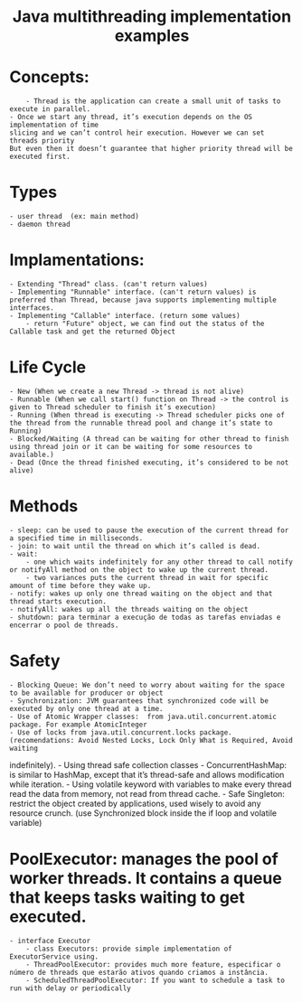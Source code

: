 <h1 align="center">Java multithreading implementation examples<h1> 

# Concepts: 
        - Thread is the application can create a small unit of tasks to execute in parallel.
	- Once we start any thread, it’s execution depends on the OS implementation of time 
	slicing and we can’t control heir execution. However we can set threads priority 
	But even then it doesn’t guarantee that higher priority thread will be executed first.
	
# Types 
	- user thread  (ex: main method)
	- daemon thread
	
# Implamentations:
	
	- Extending "Thread" class. (can't return values)
	- Implementing "Runnable" interface. (can't return values) is preferred than Thread, because java supports implementing multiple interfaces.
	- Implementing "Callable" interface. (return some values) 
		- return "Future" object, we can find out the status of the Callable task and get the returned Object

# Life Cycle
  
	- New (When we create a new Thread -> thread is not alive)
	- Runnable (When we call start() function on Thread -> the control is given to Thread scheduler to finish it’s execution)
	- Running (When thread is executing -> Thread scheduler picks one of the thread from the runnable thread pool and change it’s state to Running)
	- Blocked/Waiting (A thread can be waiting for other thread to finish using thread join or it can be waiting for some resources to available.)
	- Dead (Once the thread finished executing, it’s considered to be not alive)
	
# Methods
  
	- sleep: can be used to pause the execution of the current thread for a specified time in milliseconds.
	- join: to wait until the thread on which it’s called is dead.
	- wait: 
		- one which waits indefinitely for any other thread to call notify or notifyAll method on the object to wake up the current thread.
		- two variances puts the current thread in wait for specific amount of time before they wake up.
	- notify: wakes up only one thread waiting on the object and that thread starts execution.		
	- notifyAll: wakes up all the threads waiting on the object
	- shutdown: para terminar a execução de todas as tarefas enviadas e encerrar o pool de threads. 

# Safety
  
	- Blocking Queue: We don’t need to worry about waiting for the space to be available for producer or object
	- Synchronization: JVM guarantees that synchronized code will be executed by only one thread at a time. 
	- Use of Atomic Wrapper classes:  from java.util.concurrent.atomic package. For example AtomicInteger
	- Use of locks from java.util.concurrent.locks package. (recomendations: Avoid Nested Locks, Lock Only What is Required, Avoid waiting 	
  indefinitely).
	- Using thread safe collection classes
	     - ConcurrentHashMap: is similar to HashMap, except that it’s thread-safe and allows modification while iteration.
	- Using volatile keyword with variables to make every thread read the data from memory, not read from thread cache.
	- Safe Singleton: restrict the object created by applications, used wisely to avoid any resource crunch. (use Synchronized block inside the if 	 		  loop and volatile variable)

# PoolExecutor: manages the pool of worker threads. It contains a queue that keeps tasks waiting to get executed.
		
    - interface Executor
		- class Executors: provide simple implementation of ExecutorService using. 
		- ThreadPoolExecutor: provides much more feature, especificar o número de threads que estarão ativos quando criamos a instância.
		- ScheduledThreadPoolExecutor: If you want to schedule a task to run with delay or periodically
